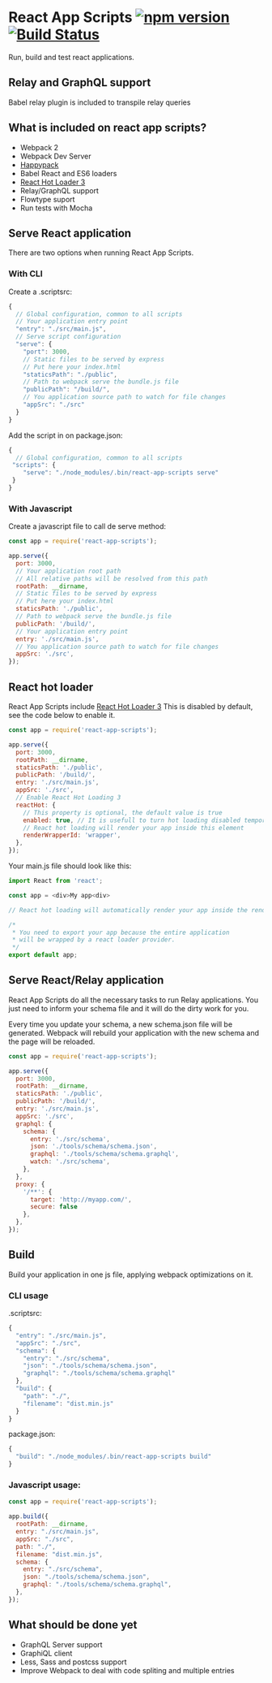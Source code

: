 # React App Scripts [![npm version](https://badge.fury.io/js/react-app-scripts.svg)](https://badge.fury.io/js/react-app-scripts) [![Build Status](https://api.travis-ci.org/maycon-mello/react-app-scripts.svg?branch=master)](https://travis-ci.org/maycon-mello/react-app-scripts)
Run, build and test react applications.

## Relay and GraphQL support
Babel relay plugin is included to transpile relay queries

## What is included on react app scripts?
 - Webpack 2
 - Webpack Dev Server
 - [Happypack](https://github.com/amireh/happypack)
 - Babel React and ES6 loaders
 - [React Hot Loader 3](https://github.com/gaearon/react-hot-loader)
 - Relay/GraphQL support
 - Flowtype suport
 - Run tests with Mocha

## Serve React application
There are two options when running React App Scripts.
### With CLI
Create a .scriptsrc:
```javascript
{
  // Global configuration, common to all scripts
  // Your application entry point
  "entry": "./src/main.js",
  // Serve script configuration
  "serve": {
    "port": 3000,
    // Static files to be served by express
    // Put here your index.html
    "staticsPath": "./public",
    // Path to webpack serve the bundle.js file
    "publicPath": "/build/",
    // You application source path to watch for file changes
    "appSrc": "./src"
  }
}
```
Add the script in on package.json:
```javascript
{
  // Global configuration, common to all scripts
 "scripts": {
    "serve": "./node_modules/.bin/react-app-scripts serve"
 }
}
```
### With Javascript
Create a javascript file to call de serve method:
```javascript
const app = require('react-app-scripts');

app.serve({
  port: 3000,
  // Your application root path
  // All relative paths will be resolved from this path
  rootPath: __dirname,
  // Static files to be served by express
  // Put here your index.html
  staticsPath: './public',
  // Path to webpack serve the bundle.js file
  publicPath: '/build/',
  // Your application entry point
  entry: './src/main.js',
  // You application source path to watch for file changes
  appSrc: './src',
});

```

## React hot loader
React App Scripts include [React Hot Loader 3](https://github.com/gaearon/react-hot-loader)
This is disabled by default, see the code below to enable it.

```javascript
const app = require('react-app-scripts');

app.serve({
  port: 3000,
  rootPath: __dirname,
  staticsPath: './public',
  publicPath: '/build/',
  entry: './src/main.js',
  appSrc: './src',
  // Enable React Hot Loading 3
  reactHot: {
    // This property is optional, the default value is true
    enabled: true, // It is usefull to turn hot loading disabled temporarly
    // React hot loading will render your app inside this element
    renderWrapperId: 'wrapper',
  },
});


```

Your main.js file should look like this:

```javascript
import React from 'react';

const app = <div>My app<div>

// React hot loading will automatically render your app inside the renderWrapperId element

/* 
 * You need to export your app because the entire application
 * will be wrapped by a react loader provider.
 */
export default app;

```

## Serve React/Relay application
React App Scripts do all the necessary tasks to run Relay applications.
You just need to inform your schema file and it will do the dirty work for you.

Every time you update your schema, a new schema.json file will be generated. Webpack will rebuild your application with the new schema and the page will be reloaded.

```javascript
const app = require('react-app-scripts');

app.serve({
  port: 3000,
  rootPath: __dirname,
  staticsPath: './public',
  publicPath: '/build/',
  entry: './src/main.js',
  appSrc: './src',
  graphql: {
    schema: {
      entry: './src/schema',
      json: './tools/schema/schema.json',
      graphql: './tools/schema/schema.graphql',
      watch: './src/schema',
    },
  },
  proxy: {
    '/**': {
      target: 'http://myapp.com/',
      secure: false
    },
  },
});

```

## Build
Build your application in one js file, applying webpack optimizations on it.

### CLI usage

.scriptsrc:

```javascript
{
  "entry": "./src/main.js",
  "appSrc": "./src",
  "schema": {
    "entry": "./src/schema",
    "json": "./tools/schema/schema.json",
    "graphql": "./tools/schema/schema.graphql"
  },
  "build": {
    "path": "./",
    "filename": "dist.min.js"
  }
}

```

package.json:

```javascript
{
  "build": "./node_modules/.bin/react-app-scripts build"
}

```

### Javascript usage:

```javascript
const app = require('react-app-scripts');

app.build({
  rootPath: __dirname,
  entry: "./src/main.js",
  appSrc: "./src",
  path: "./",
  filename: "dist.min.js",
  schema: {
    entry: "./src/schema",
    json: "./tools/schema/schema.json",
    graphql: "./tools/schema/schema.graphql",
  },
});

```

## What should be done yet
 - GraphQL Server support
 - GraphiQL client
 - Less, Sass and postcss support
 - Improve Webpack to deal with code spliting and multiple entries
